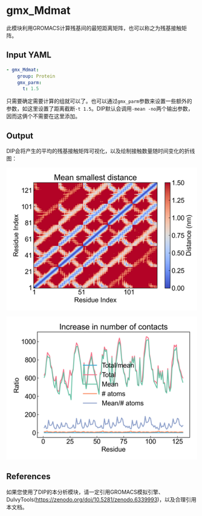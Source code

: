 # gmx_Mdmat

此模块利用GROMACS计算残基间的最短距离矩阵，也可以称之为残基接触矩阵。

## Input YAML

```yaml
- gmx_Mdmat:
    group: Protein
    gmx_parm:
      t: 1.5
```

只需要确定需要计算的组就可以了。也可以通过`gmx_parm`参数来设置一些额外的参数，如这里设置了距离截断`-t 1.5`。DIP默认会调用`-mean -no`两个输出参数，因而这俩个不需要在这里添加。

## Output

DIP会将产生的平均的残基接触矩阵可视化，以及绘制接触数量随时间变化的折线图：

![gmx_Mdmat_dm](static/gmx_Mdmat_dm.png)

![gmx_Mdmat_num](static/gmx_Mdmat_num.png)

## References

如果您使用了DIP的本分析模块，请一定引用GROMACS模拟引擎、DuIvyTools(https://zenodo.org/doi/10.5281/zenodo.6339993)，以及合理引用本文档。

